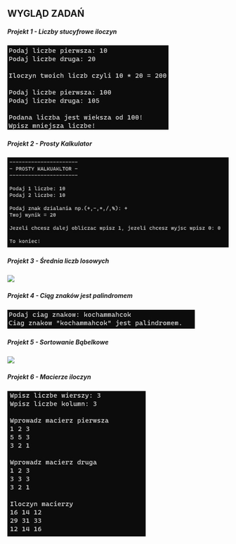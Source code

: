 ## WYGLĄD ZADAŃ

##### Projekt 1 - Liczby stucyfrowe iloczyn
<img src="Projekt 1 - Liczby stucyfrowe iloczyn.jpg"/>

##### Projekt 2 - Prosty Kalkulator
<img src="Projekt 2 - Prosty Kalkulator.jpg"/>

##### Projekt 3 - Średnia liczb losowych
<img src="Projekt 3 - Średnia liczb losowych.jpg"/>

##### Projekt 4 - Ciąg znaków jest palindromem
<img src="Projekt 4 - Ciąg znaków jest palindromem.jpg"/>

##### Projekt 5 - Sortowanie Bąbelkowe
<img src="Projekt 5 - Sortowanie Bąbelkowe.jpg"/>

##### Projekt 6 - Macierze iloczyn
<img src="Projekt 6 - Macierze iloczyn.jpg"/>
